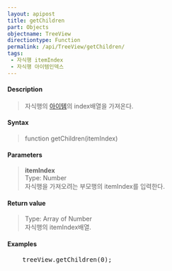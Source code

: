```yaml
---
layout: apipost
title: getChildren
part: Objects
objectname: TreeView
directiontype: Function
permalink: /api/TreeView/getChildren/
tags:
 - 자식행 itemIndex
 - 자식행 아이템인덱스
---
```



#### Description

> 자식행의 [아이템](/api/features/Grid%20Item/)의 index배열을 가져온다.

#### Syntax

> function getChildren(itemIndex)  

#### Parameters

> **itemIndex**  
> Type: Number  
> 자식행을 가져오려는 부모행의 itemIndex를 입력한다.  

#### Return value

> Type: Array of Number  
> 자식행의 itemIndex배열.  

#### Examples 

<pre class="prettyprint">
    treeView.getChildren(0);
</pre>

